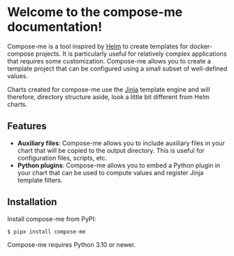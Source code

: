 # Welcome to the compose-me documentation!

  [Helm]: https://helm.sh/
  [Jinja]: https://jinja.palletsprojects.com/

Compose-me is a tool inspired by [Helm][] to create templates for docker-compose projects. It is particularly useful
for relatively complex applications that requires some customization. Compose-me allows you to create a template
project that can be configured using a small subset of well-defined values.

Charts created for compose-me use the [Jinja][] template engine and will therefore, directory structure aside, look
a little bit different from Helm charts.

## Features

* **Auxiliary files**: Compose-me allows you to include auxiliary files in your chart that will be copied to the
  output directory. This is useful for configuration files, scripts, etc.
* **Python plugins**: Compose-me allows you to embed a Python plugin in your chart that can be used to compute
  values and register Jinja template filters.

## Installation

Install compose-me from PyPI:

    $ pipx install compose-me

Compose-me requires Python 3.10 or newer.
